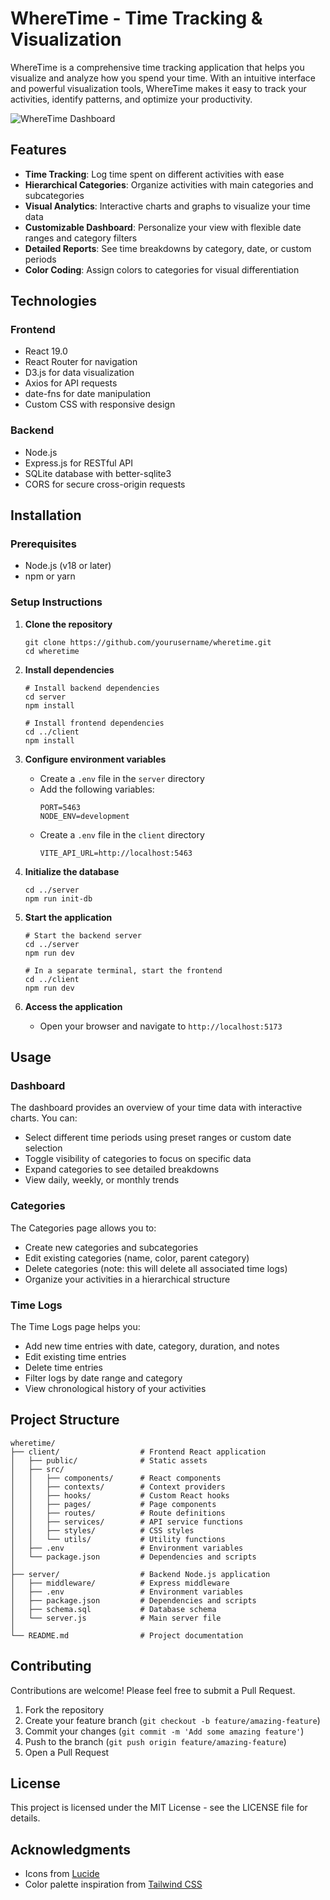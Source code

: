 # WhereTime - Time Tracking & Visualization

WhereTime is a comprehensive time tracking application that helps you visualize and analyze how you spend your time. With an intuitive interface and powerful visualization tools, WhereTime makes it easy to track your activities, identify patterns, and optimize your productivity.

![WhereTime Dashboard](screenshot.png)

## Features

- **Time Tracking**: Log time spent on different activities with ease
- **Hierarchical Categories**: Organize activities with main categories and subcategories
- **Visual Analytics**: Interactive charts and graphs to visualize your time data
- **Customizable Dashboard**: Personalize your view with flexible date ranges and category filters
- **Detailed Reports**: See time breakdowns by category, date, or custom periods
- **Color Coding**: Assign colors to categories for visual differentiation

## Technologies

### Frontend

- React 19.0
- React Router for navigation
- D3.js for data visualization
- Axios for API requests
- date-fns for date manipulation
- Custom CSS with responsive design

### Backend

- Node.js
- Express.js for RESTful API
- SQLite database with better-sqlite3
- CORS for secure cross-origin requests

## Installation

### Prerequisites

- Node.js (v18 or later)
- npm or yarn

### Setup Instructions

1. **Clone the repository**

   ```
   git clone https://github.com/yourusername/wheretime.git
   cd wheretime
   ```

2. **Install dependencies**

   ```
   # Install backend dependencies
   cd server
   npm install

   # Install frontend dependencies
   cd ../client
   npm install
   ```

3. **Configure environment variables**

   - Create a `.env` file in the `server` directory
   - Add the following variables:
     ```
     PORT=5463
     NODE_ENV=development
     ```
   - Create a `.env` file in the `client` directory
     ```
     VITE_API_URL=http://localhost:5463
     ```

4. **Initialize the database**

   ```
   cd ../server
   npm run init-db
   ```

5. **Start the application**

   ```
   # Start the backend server
   cd ../server
   npm run dev

   # In a separate terminal, start the frontend
   cd ../client
   npm run dev
   ```

6. **Access the application**
   - Open your browser and navigate to `http://localhost:5173`

## Usage

### Dashboard

The dashboard provides an overview of your time data with interactive charts. You can:

- Select different time periods using preset ranges or custom date selection
- Toggle visibility of categories to focus on specific data
- Expand categories to see detailed breakdowns
- View daily, weekly, or monthly trends

### Categories

The Categories page allows you to:

- Create new categories and subcategories
- Edit existing categories (name, color, parent category)
- Delete categories (note: this will delete all associated time logs)
- Organize your activities in a hierarchical structure

### Time Logs

The Time Logs page helps you:

- Add new time entries with date, category, duration, and notes
- Edit existing time entries
- Delete time entries
- Filter logs by date range and category
- View chronological history of your activities

## Project Structure

```
wheretime/
├── client/                  # Frontend React application
│   ├── public/              # Static assets
│   ├── src/
│   │   ├── components/      # React components
│   │   ├── contexts/        # Context providers
│   │   ├── hooks/           # Custom React hooks
│   │   ├── pages/           # Page components
│   │   ├── routes/          # Route definitions
│   │   ├── services/        # API service functions
│   │   ├── styles/          # CSS styles
│   │   └── utils/           # Utility functions
│   ├── .env                 # Environment variables
│   └── package.json         # Dependencies and scripts
│
├── server/                  # Backend Node.js application
│   ├── middleware/          # Express middleware
│   ├── .env                 # Environment variables
│   ├── package.json         # Dependencies and scripts
│   ├── schema.sql           # Database schema
│   └── server.js            # Main server file
│
└── README.md                # Project documentation
```

## Contributing

Contributions are welcome! Please feel free to submit a Pull Request.

1. Fork the repository
2. Create your feature branch (`git checkout -b feature/amazing-feature`)
3. Commit your changes (`git commit -m 'Add some amazing feature'`)
4. Push to the branch (`git push origin feature/amazing-feature`)
5. Open a Pull Request

## License

This project is licensed under the MIT License - see the LICENSE file for details.

## Acknowledgments

- Icons from [Lucide](https://lucide.dev/)
- Color palette inspiration from [Tailwind CSS](https://tailwindcss.com/)
